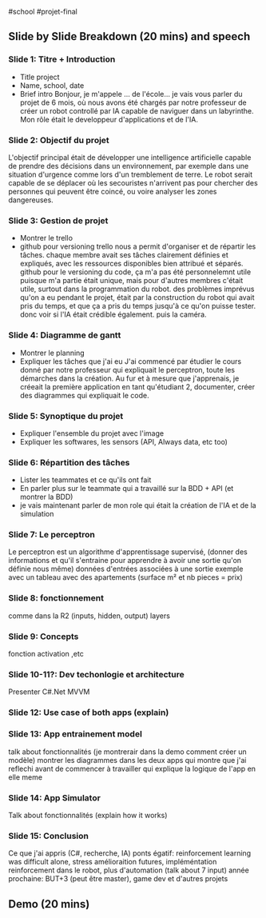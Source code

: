 #school #projet-final

## Slide by Slide Breakdown (20 mins) and speech

### Slide 1: Titre + Introduction
* Title project
* Name, school, date
* Brief intro
Bonjour, je m'appele ... de l'école... je vais vous parler du projet de 6 mois, où nous avons été chargés par notre professeur de créer un robot controllé par IA capable de naviguer dans un labyrinthe. Mon rôle était le developpeur d'applications et de l'IA.

### Slide 2: Objectif du projet
L'objectif principal était de développer une intelligence artificielle capable de prendre des décisions dans un environnement, par exemple dans une situation d'urgence comme lors d'un tremblement de terre. Le robot serait capable de se déplacer où les secouristes n'arrivent pas pour chercher des personnes qui peuvent être coincé, ou voire analyser les zones dangereuses.

### Slide 3: Gestion de projet
- Montrer le trello
- github pour versioning
trello nous a permit d'organiser et de répartir les tâches. chaque membre avait ses tâches clairement définies et expliqués, avec les ressources disponibles bien attribué et séparés.
github pour le versioning du code, ça m'a pas été personnelemnt utile puisque m'a partie était unique, mais pour d'autres membres c'était utile, surtout dans la programmation du robot.
des problèmes imprévus qu'on a eu pendant le projet, était par la construction du robot qui avait pris du temps, et que ça a pris du temps jusqu'à ce qu'on puisse tester. donc voir si l'IA était crédible également. puis la caméra.

### Slide 4: Diagramme de gantt
* Montrer le planning
* Expliquer les tâches que j'ai eu
J'ai commencé par étudier le cours donné par notre professeur qui expliquait le perceptron, toute les démarches dans la création. Au fur et à mesure que j'apprenais, je créeait la première application en tant qu'étudiant 2, documenter, créer des diagrammes qui expliquait le code.

### Slide 5: Synoptique du projet
* Expliquer l'ensemble du projet avec l'image
* Expliquer les softwares, les sensors (API, Always data, etc too)

### Slide 6: Répartition des tâches
* Lister les teammates et ce qu'ils ont fait
* En parler plus sur le teammate qui a travaillé sur la BDD + API (et montrer la BDD)
* je vais maintenant parler de mon role qui était la création de l'IA et de la simulation

### Slide 7: Le perceptron
Le perceptron est un algorithme d'apprentissage supervisé, (donner des informations et qu'il s'entraine pour apprendre à avoir une sortie qu'on définie nous même)
données d'entrées associées à une sortie
exemple avec un tableau avec des apartements (surface m² et nb pieces = prix)

### Slide 8: fonctionnement
comme dans la R2 (inputs, hidden, output) layers

### Slide 9: Concepts
fonction activation ,etc

### Slide 10-11?: Dev techonlogie et architecture
Presenter C#.Net MVVM

### Slide 12: Use case of both apps (explain)

### Slide 13: App entrainement model
talk about fonctionnalités (je montrerair dans la demo comment créer un modèle)
montrer les diagrammes dans les deux apps qui montre que j'ai reflechi avant de commencer à travailler qui explique la logique de l'app en elle meme

### Slide 14: App Simulator
Talk about fonctionnalités (explain how it works)

### Slide 15: Conclusion
Ce que j'ai appris (C#, recherche, IA)
ponts égatif: reinforcement learning was difficult alone, stress
amélioraition futures, impléméntation reinforcement dans le robot, plus d'automation (talk about 7 input)
année prochaine: BUT+3 (peut être master), game dev et d'autres projets


## Demo (20 mins)